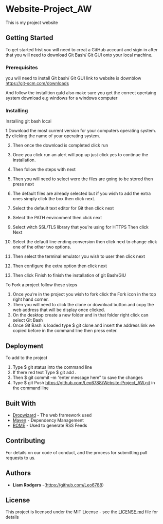 # Website-Project_AW

This is my project website 

## Getting Started

To get started frist you will need to creat a GitHub account and sigin in after that you will need to download Git Bash/ Git GUI onto your local machine.

### Prerequisites

you will need to install Git bash/ Git GUI link to website is downblow
https://git-scm.com/downloads 

And follow the installtion guld also make sure you get the correct opertaing system download e.g windows for a windows computer

### Installing
Installing git bash local

1.Download the most current version for your computers operating system. By clicking the name of your operating system.

2. Then once the download is completed click run

3. Once you click run an alert will pop up just click yes to continue the installation.

4. Then follow the steps with next

5.  Then you will need to select were the files are going to be stored then press next

6. The default files are already selected but if you wish to add the extra ones simply click the box then click next.

7. Select the default text editor for Git then click next

8. Select the PATH environment then click next

9. Select witch SSL/TLS library that you’re using for HTTPS Then click Next

10. Select the default line ending conversion then click next to change click one of the other two options.

11. Then select the terminal emulator you wish to user then click next

12. Then configure the extra option then click next

13. Then click Finish to finish the installation of git Bash/GIU


To Fork a project follow these steps 
1.	Once you’re in the project you wish to fork click the Fork icon in the top right hand corner.
2.	Then you will need to click the clone or download button and copy the web address that will be display once clicked.
3.	On the desktop create a new folder and in that folder right click can select Git Bash
4.	Once Git Bash is loaded type $ git clone and insert the address link we copied before in the command line then press enter.

## Deployment
To add to the project
1.  Type $ git status into the command line
2. If there red text Type $ git add .
3. Then $ git commit –m “enter message here” to save the changes
4. Type $ git Push https://github.com/Leo6788/Website-Project_AW.git in the command line



## Built With

* [Dropwizard](http://www.dropwizard.io/1.0.2/docs/) - The web framework used
* [Maven](https://maven.apache.org/) - Dependency Management
* [ROME](https://rometools.github.io/rome/) - Used to generate RSS Feeds

## Contributing

For details on our code of conduct, and the process for submitting pull requests to us.

## Authors

* **Liam Rodgers**  -(https://github.com/Leo6788)

## License

This project is licensed under the MIT License - see the [LICENSE.md](LICENSE.md) file for details
